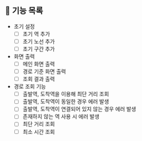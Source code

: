 ## 🚀 기능 목록

* 초기 설정
  * [ ] 초기 역 추가
  * [ ] 초기 노선 추가
  * [ ] 초기 구간 추가
* 화면 출력
  * [ ] 메인 화면 출력
  * [ ] 경로 기준 화면 출력
  * [ ] 조회 결과 출력
* 경로 조회 기능
  * [ ] 출발역, 도착역을 이용해 최단 거리 조회
  * [ ] 출발역, 도착역이 동일한 경우 에러 발생
  * [ ] 출발역, 도착역이 연결되어 있지 않는 경우 에러 발생
  * [ ] 존재하지 않는 역 사용 시 에러 발생
  * [ ] 최단 거리 조회
  * [ ] 최소 시간 조회